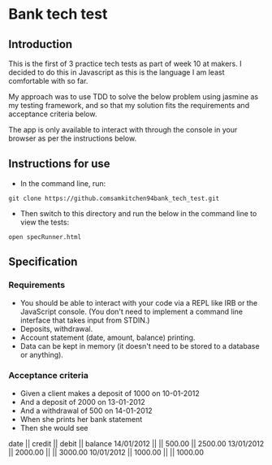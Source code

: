 # Bank tech test

## Introduction
This is the first of 3 practice tech tests as part of week 10 at makers. I decided to do this in Javascript as this is the language I am least comfortable with so far.

My approach was to use TDD to solve the below problem using jasmine as my testing framework, and so that my solution fits the requirements and acceptance criteria below.

The app is only available to interact with through the console in your browser as per the instructions below.

## Instructions for use
- In the command line, run:
```
git clone https://github.comsamkitchen94bank_tech_test.git
```
- Then switch to this directory and run the below in the command line to view the tests:
```
open specRunner.html
```

## Specification

### Requirements

- You should be able to interact with your code via a REPL like IRB or the JavaScript console. (You don't need to implement a command line interface that takes input from STDIN.)
- Deposits, withdrawal.
- Account statement (date, amount, balance) printing.
- Data can be kept in memory (it doesn't need to be stored to a database or anything).

### Acceptance criteria
- Given a client makes a deposit of 1000 on 10-01-2012
- And a deposit of 2000 on 13-01-2012
- And a withdrawal of 500 on 14-01-2012
- When she prints her bank statement
- Then she would see

date || credit || debit || balance
14/01/2012 || || 500.00 || 2500.00
13/01/2012 || 2000.00 || || 3000.00
10/01/2012 || 1000.00 || || 1000.00

